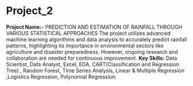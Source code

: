 # Project_2
**Project Name:-** PREDICTION AND ESTIMATION OF RAINFALL THROUGH VARIOUS STATISTICAL APPROACHES
The project utilizes advanced machine learning algorithms and data analysis to accurately predict rainfall patterns, highlighting its importance in environmental sectors like agriculture and disaster preparedness. However, ongoing research and collaboration are needed for continuous improvement.
**Key Skills:**
Data Scientist, Data Analyst, Excel, EDA, CART(Classification and Regression Tree) , Random Forest, Time Series Analysis, Linear & Multiple Regression ,Logistics  Regression, Polynomial Regression.
